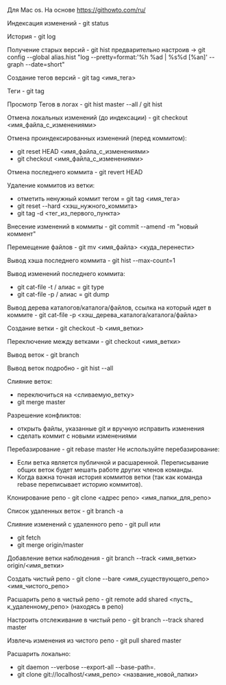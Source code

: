 Для Mac os.
На основе https://githowto.com/ru/

Индексация изменений - git status

История - git log

Получение старых версий - git hist 
предварительно настроив -> git config --global alias.hist "log --pretty=format:'%h %ad | %s%d [%an]' --graph --date=short"

Создание тегов версий - git tag <имя_тега>

Теги - git tag

Просмотр Тегов в логах - git hist master --all / git hist

Отмена локальных изменений (до индексации) - git checkout <имя_файла_с_изменениями>

Отмена проиндексированных изменений (перед коммитом):
  - git reset HEAD <имя_файла_с_изменениями>
  - git checkout <имя_файла_с_изменениями>

Отмена последнего коммита - git revert HEAD

Удаление коммитов из ветки:
  - отметить ненужный коммит тегом = git tag <имя_тега>
  - git reset --hard <хэш_нужного_коммита>
  - git tag -d <тег_из_первого_пункта>

Внесение изменений в коммиты - git commit --amend -m "новый коммент"

Перемещение файлов - git mv <имя_файла> <куда_перенести>

Вывод хэша последнего коммита - git hist --max-count=1

Вывод изменений последнего коммита:
  - git cat-file -t <hash> / алиас = git type 
  - git cat-file -p <hash> / алиас = git dump
  
Вывод дерева каталогов/каталога/файлов, ссылка на который идет в коммите - git cat-file -p <хэш_дерева_каталога/каталога/файла>
 
Создание ветки - git checkout -b <имя_ветки>
 
Переключение между ветками - git checkout <имя_ветки>

Вывод веток - git branch

Вывод веток подробно - git hist --all

Слияние веток:
  - переключиться на <сливаемую_ветку>
  - git merge master
  
Разрешение конфликтов:
 - открыть файлы, указанные git и вручную исправить изменения
 - сделать коммит с новыми изменениями
 
Перебазирование - git rebase master 
Не используйте перебазирование:
 - Если ветка является публичной и расшаренной. Переписывание общих веток будет мешать работе других членов команды.
 - Когда важна точная история коммитов ветки (так как команда rebase переписывает историю коммитов).
 
Клонирование репо - git clone <адрес репо> <имя_папки_для_репо>

Список удаленных веток - git branch -a

Слияние изменений с удаленного репо - git pull 
или
 - git fetch
 - git merge origin/master
 
Добавление ветки наблюдения - git branch --track <имя_ветки> origin/<имя_ветки>

Создать чистый репо - git clone --bare <имя_существующего_репо> <имя_чистого_репо>

Расшарить репо в чистый репо - git remote add shared <пусть_ к_удаленному_репо> (находясь в репо)
 
Настроить отслеживание в чистый репо - git branch --track shared master

Извлечь изменения из чистого репо - git pull shared master

Расшарить локально:
 - git daemon --verbose --export-all --base-path=.
 - git clone git://localhost/<имя_репо> <название_новой_папки>
